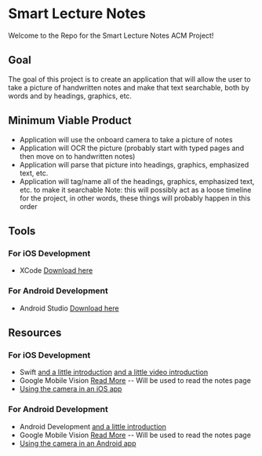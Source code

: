 # Smart Lecture Notes
Welcome to the Repo for the Smart Lecture Notes ACM Project!

## Goal
The goal of this project is to create an application that will allow the user to take a picture of handwritten notes and make that text searchable, both by words and by headings, graphics, etc.

## Minimum Viable Product
- Application will use the onboard camera to take a picture of notes
- Application will OCR the picture (probably start with typed pages and then move on to handwritten notes)
- Application will parse that picture into headings, graphics, emphasized text, etc.
- Application will tag/name all of the headings, graphics, emphasized text, etc. to make it searchable
Note: this will possibly act as a loose timeline for the project, in other words, these things will probably happen in this order

## Tools
### For iOS Development
- XCode [Download here](https://developer.apple.com/xcode/)
### For Android Development
- Android Studio [Download here](https://developer.android.com/studio/?gclid=Cj0KCQiAheXiBRD-ARIsAODSpWMtnTBZzuQ7cvWkhO41jAnYb0yHR1qYPky0OviE6CnSgzSxytjidAEaAkw5EALw_wcB)

## Resources
### For iOS Development
- Swift [and a little introduction](https://developer.apple.com/library/archive/referencelibrary/GettingStarted/DevelopiOSAppsSwift/) [and a little video introduction](https://www.youtube.com/watch?v=5b91dFhZz0g)
- Google Mobile Vision [Read More](https://developers.google.com/vision/ios/getting-started)
-- Will be used to read the notes page
- [Using the camera in an iOS app](https://www.appcoda.com/ios-programming-camera-iphone-app/)
### For Android Development
- Android Development [and a little introduction](https://developer.android.com/training/basics/firstapp/)
- Google Mobile Vision [Read More](https://developers.google.com/vision/android/getting-started)
-- Will be used to read the notes page
- [Using the camera in an Android app](https://developer.android.com/training/camera/)
